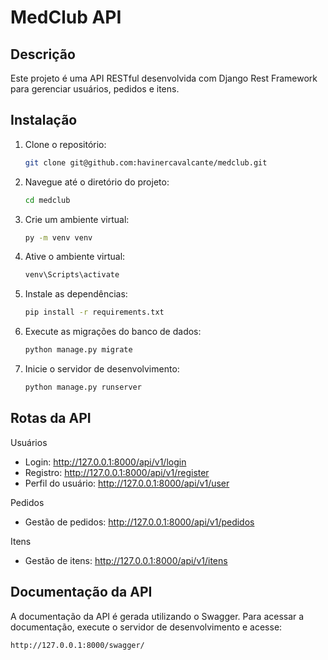 # MedClub API

## Descrição

Este projeto é uma API RESTful desenvolvida com Django Rest Framework para gerenciar usuários, pedidos e itens.

## Instalação

1. Clone o repositório:
   ```bash
   git clone git@github.com:havinercavalcante/medclub.git

2. Navegue até o diretório do projeto:
   ```bash
   cd medclub

3. Crie um ambiente virtual:
   ```bash
   py -m venv venv

4. Ative o ambiente virtual:
   ```bash
   venv\Scripts\activate

5. Instale as dependências:
   ```bash
   pip install -r requirements.txt

6. Execute as migrações do banco de dados:
   ```bash
   python manage.py migrate

7. Inicie o servidor de desenvolvimento:
   ```bash
   python manage.py runserver

## Rotas da API
Usuários
- Login: http://127.0.0.1:8000/api/v1/login
- Registro: http://127.0.0.1:8000/api/v1/register
- Perfil do usuário: http://127.0.0.1:8000/api/v1/user
  
Pedidos
- Gestão de pedidos: http://127.0.0.1:8000/api/v1/pedidos
  
Itens
- Gestão de itens: http://127.0.0.1:8000/api/v1/itens
  
## Documentação da API
A documentação da API é gerada utilizando o Swagger. Para acessar a documentação, execute o servidor de desenvolvimento e acesse:
   ```bash
   http://127.0.0.1:8000/swagger/
